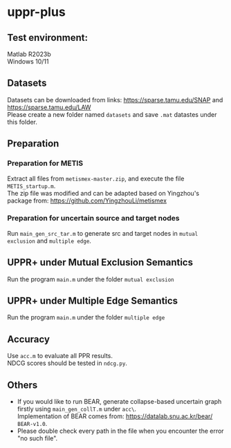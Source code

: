 # uppr-plus
## Test environment: 
Matlab R2023b <br>
Windows 10/11

## Datasets
Datasets can be downloaded from links: https://sparse.tamu.edu/SNAP and https://sparse.tamu.edu/LAW <br>
Please create a new folder named `datasets` and save `.mat` datastes under this folder.

## Preparation
### Preparation for METIS
Extract all files from `metismex-master.zip`, and execute the file `METIS_startup.m`. <br>
The zip file was modified and can be adapted based on Yingzhou's package from: https://github.com/YingzhouLi/metismex

### Preparation for uncertain source and target nodes
Run `main_gen_src_tar.m` to generate src and target nodes in `mutual exclusion` and `multiple edge`.

## UPPR+ under Mutual Exclusion Semantics
Run the program `main.m` under the folder `mutual exclusion` 

## UPPR+ under Multiple Edge Semantics
Run the program `main.m` under the folder `multiple edge` 

## Accuracy 
Use `acc.m` to evaluate all PPR results. <br>
NDCG scores should be tested in `ndcg.py`. 

## Others
- If you would like to run BEAR, generate collapse-based uncertain graph firstly using `main_gen_collT.m` under `acc\`. <br>
Implementation of BEAR comes from: https://datalab.snu.ac.kr/bear/ `BEAR-v1.0`.
- Please double check every path in the file when you encounter the error "no such file".
